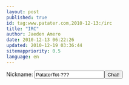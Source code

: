 ```yaml
---
layout: post
published: true
id: tag:www.patater.com,2010-12-13:/irc
title: "IRC"
author: Jaeden Amero
date: 2010-12-13 06:22:26
updated: 2010-12-19 03:36:44
sitemappriority: 0.5
language: en
---
```

<div class="chat">
<script src="http://static.blitzed.org/cgiirc.js"></script><form
name="cgiirclogin" method="post" onsubmit="return openCgiIrc(this)"
action="http://cgiirc.blitzed.org/"><input type="hidden" name="interface"
value="nonjs" /><input type="hidden" name="Channel" value="#dsdev"
/><label>Nickname: </label><input class="entryfield" type="text"
name="Nickname" value="PataterTot-???" /><input class="button" type="submit"
value="Chat!" /></form>
</div>
